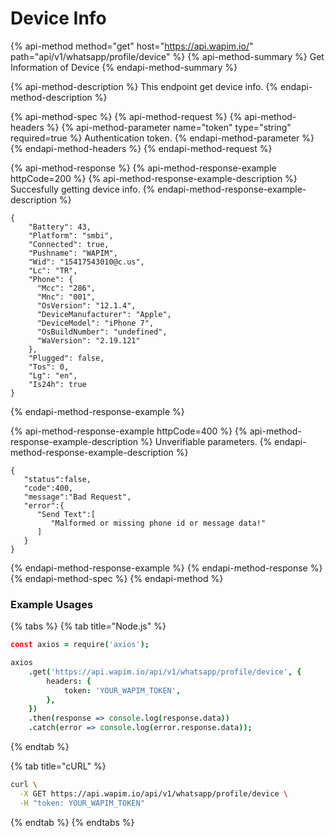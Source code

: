 # Device Info

{% api-method method="get" host="https://api.wapim.io/" path="api/v1/whatsapp/profile/device" %}
{% api-method-summary %}
Get Information of Device
{% endapi-method-summary %}

{% api-method-description %}
This endpoint get device info.
{% endapi-method-description %}

{% api-method-spec %}
{% api-method-request %}
{% api-method-headers %}
{% api-method-parameter name="token" type="string" required=true %}
Authentication token.
{% endapi-method-parameter %}
{% endapi-method-headers %}
{% endapi-method-request %}

{% api-method-response %}
{% api-method-response-example httpCode=200 %}
{% api-method-response-example-description %}
Succesfully getting device info.
{% endapi-method-response-example-description %}

```text
{
    "Battery": 43,
    "Platform": "smbi",
    "Connected": true,
    "Pushname": "WAPIM",
    "Wid": "15417543010@c.us",
    "Lc": "TR",
    "Phone": {
      "Mcc": "286",
      "Mnc": "001",
      "OsVersion": "12.1.4",
      "DeviceManufacturer": "Apple",
      "DeviceModel": "iPhone 7",
      "OsBuildNumber": "undefined",
      "WaVersion": "2.19.121"
    },
    "Plugged": false,
    "Tos": 0,
    "Lg": "en",
    "Is24h": true
}
```
{% endapi-method-response-example %}

{% api-method-response-example httpCode=400 %}
{% api-method-response-example-description %}
Unverifiable parameters.
{% endapi-method-response-example-description %}

```text
{
   "status":false,
   "code":400,
   "message":"Bad Request",
   "error":{
      "Send Text":[
         "Malformed or missing phone id or message data!"
      ]
   }
}
```
{% endapi-method-response-example %}
{% endapi-method-response %}
{% endapi-method-spec %}
{% endapi-method %}

### Example Usages

{% tabs %}
{% tab title="Node.js" %}
```coffeescript
const axios = require('axios');

axios
	.get('https://api.wapim.io/api/v1/whatsapp/profile/device', {
		headers: {
			token: 'YOUR_WAPIM_TOKEN',
		},
	})
	.then(response => console.log(response.data))
	.catch(error => console.log(error.response.data));
```
{% endtab %}

{% tab title="cURL" %}
```bash
curl \
  -X GET https://api.wapim.io/api/v1/whatsapp/profile/device \
  -H "token: YOUR_WAPIM_TOKEN"
```
{% endtab %}
{% endtabs %}

